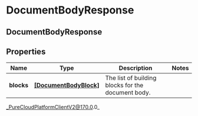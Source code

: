 # DocumentBodyResponse

## DocumentBodyResponse

## Properties

|Name | Type | Description | Notes|
|------------ | ------------- | ------------- | -------------|
| **blocks** | [**[DocumentBodyBlock]**]([DocumentBodyBlock]) | The list of building blocks for the document body. | |



_PureCloudPlatformClientV2@170.0.0_
